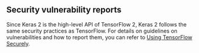 ## Security vulnerability reports

Since Keras 2 is the high-level API of TensorFlow 2, Keras 2 follows the same security practices as TensorFlow.
For details on guidelines on vulnerabilities and how to report them, you can refer to [Using TensorFlow Securely](https://github.com/tensorflow/tensorflow/blob/master/SECURITY.md).